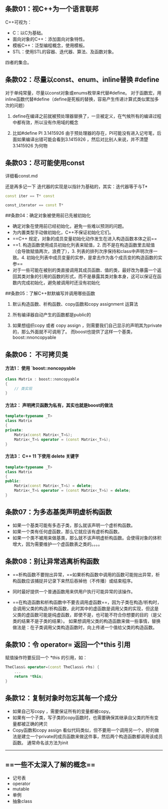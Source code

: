 ## 条款01：视C++为一个语言联邦

C++可视为：

- C：以C为基础。
- 面向对象的C++：添加面向对象特性。
- 模板C++：泛型编程概念，使用模板。
- STL：使用STL的容器、迭代器、算法、及函数对象。

四者的集合。



## 条款02：尽量以const、enum、inline替换 #define

对于单纯常量，尽量以const对象或enums枚举来代替#define。
对于函数宏，用inline函数代替#define（define是死板的替换，容易产生传递计算式类似累加多次的问题）

1. define在编译之前就被预处理器替换了，一旦被定义，在气候所有的编译过程中都有效，所以没有作用域的概念

2. 比如#define PI  3.1415926  由于预处理器的存在，PI可能没有进入记号笔，后面如果编译出错可能会看到3.1415926  ，然后对比别人来说，并不清楚3.1415926 为何物



## 条款03：尽可能使用const

详细看const.md 

还是再多记一下 迭代器的实现是以指针为基础的，其实：迭代器等于与T* 

```cpp
const iter == T* const 

const_iterator == const T*

```



##条款04：确定对象被使用前已先被初始化

- 确定对象在使用前已经初始化，避免一些难以预测的问题。
- 为内置类型手动做初始化，C++不保证初始化它们。
- ==C++ 规定，对象的成员变量初始化动作发生在进入构造函数本体之前==
- ==1. 构造函数使用成员初始化列表来赋值，2. 而不是在构造函数里去赋值（会导致赋值两次，浪费了），3. 列表的排列次序保持和class中声明次序一致。4. 初始化列表中成员变量的实参，是拿去作为各个成员变的构造函数的实参==
- 对于一些可能在被别的类直接调用其成员函数、值的类，最好改为暴露一个返回其类对象的引用的函数的形式，而不是暴露其类对象本身，这可以保证在函数内完成初始化，避免被调用时还没有初始化



##条款05：了解C++默默编写并调用哪些函数

1. 默认构造函数、析构函数、copy函数和copy assignment 运算法

2. 所有编译器自动产生的函数都是public的

3. 如果想组织copy 或者 copy assign ，则需要我们自己显示的声明其为private的，那么外面就不可调用了。 而boost也提供了这样一个基类，boost::nnoncopyable



## 条款06： 不可拷贝类

#### 方法1： 使用 `boost::noncopyable

```cpp
class Matrix : boost::noncopyable
{
    // 类实现
}
```

#### 方法2： 声明拷贝函数为私有，其实也就是boost的做法

```cpp
template<typename _T>
class Matrix 
{
private:
    Matrix(const Matrix<_T>&);
    Matrix<_T>& operator = (const Matrix<_T>&);
}
```

#### 方法3： C++ 11 下使用 delete 关键字

```cpp
template<typename _T>
class Matrix 
{
public:
    Matrix(const Matrix<_T>&) = delete;
    Matrix<_T>& operator = (const Matrix<_T>&) = delete;
}
```

## 条款07：为多态基类声明虚析构函数

- 如果一个基类可能有多态子类，那么就该声明一个虚析构函数。
- 如果一个类有任何虚函数，那么它就应该有虚析构函数。
- 如果一个类不被用来做基类，那么就不该声明虚析构函数。会使得对象的体积增大，因为需要维护一个虚函数表之类的。。。。



## 条款08：别让异常逃离析构函数

- ==析构函数不要抛出异常，==如果析构函数中调用的函数可能抛出异常，析构函数应该捕捉并记录下来然后吞掉他（不传播）或结束程序。

- 同时最好提供一个普通函数用来供用户执行可能异常的该操作。

- ==在构造函数和析构函数中不要去调用虚函数==，因为子类在构造/析构时，会调用父类的构造/析构函数，此时其中的虚函数是调用父类的实现，但这是父类的虚函数可能是纯虚函数，即使不是，也可能不符合你想要的目的（是父类的结果不是子类的结果）。
  如果想调用父类的构造函数来做一些事情，替换做法是：在子类调用父类构造函数时，向上传递一个值给父类的构造函数。

  

## 条款10：令 operator= 返回一个*this 引用

赋值操作符要反回一个 *this 的引用，如：

```cpp
TheClass& operator=(const TheClass& rhs) {
    ...
    return *this;
}
```



## 条款12：复制对象时勿忘其每一个成分

- 如果自己写copy ，需要保证所有的变量都被copy。 
- 如果有一个子类，写子类的copy函数时，也需要确保其继承自父类的所有变量都被正确的拷贝
- Copy函数和copy assign 看似代码类似，但不要用一个调用另一个，好的做法是建立一个private的成员函数来做这件事，然后两个构造函数都调用该成员函数。 通常命名该方法为init 



-----

## ==一些不太深入了解的概念==

- 记号表
- operator 
- mutable
- 单例
- 抽象class 